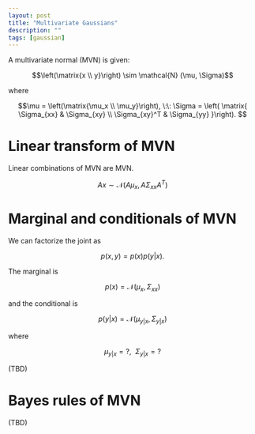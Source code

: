 ```yaml
---
layout: post
title: "Multivariate Gaussians"
description: ""
tags: [gaussian]
---
```


A multivariate normal (MVN) is given:

$$\left(\matrix{x \\ y}\right) \sim \mathcal{N} (\mu, \Sigma)$$

where 

$$\mu = \left(\matrix{\mu_x \\ \mu_y}\right), \:\:
\Sigma = \left( \matrix{ \Sigma_{xx} & \Sigma_{xy} \\ \Sigma_{xy}^T & \Sigma_{yy} }\right). $$

# Linear transform of MVN

Linear combinations of MVN are MVN.

$$ Ax \sim \mathcal{N}(A\mu_x,A\Sigma_{xx}A^T) $$

# Marginal and conditionals of MVN

We can factorize the joint as 

$$ p(x,y) = p(x)p(y|x). $$

The marginal is

$$ p(x) = \mathcal{N}(\mu_x,\Sigma_{xx})$$

and the conditional is 

$$ p(y|x) = \mathcal{N}(\mu_{y|x},\Sigma_{y|x}) $$

where

$$
\mu_{y|x} = ?, \:\: \Sigma_{y|x} = ?
$$

(TBD)

# Bayes rules of MVN

(TBD)

<!-- Assume $x \sim \mathcal{N}(x;\mu_x,\Sigma_x)$ and $y$ is a linear function value of $x$.

$$
y|x \sim \mathcal{N}(y;Ax+b,\Sigma_y)
$$

Then, the posterior is given by the following:

$$
x|y \sim \mathcal{N}(x;\mu_{x|y},\Sigma_{x|y})
$$

where 

$$
\Sigma_{x|y}^{-1}   = \Sigma_x^{-1}+A^T\Sigma_y^{-1}A\\
\mu_{x|y}   = \Sigma_{x|y}[A^T\Sigma_y^{-1}(y-b)+\Sigma_x^{-1}\mu_x]
$$

Additionally, the marginal is given by the following:

$$
y\sim\mathcal{N}(A\mu_x+b,\Sigma_y+A\Sigma_xA^T)
$$

 -->